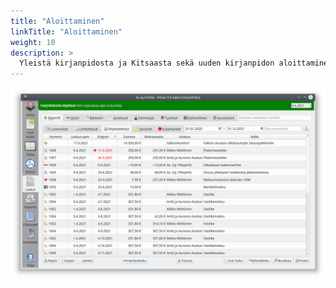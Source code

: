 ```yaml
---
title: "Aloittaminen"
linkTitle: "Aloittaminen"
weight: 10
description: >
  Yleistä kirjanpidosta ja Kitsaasta sekä uuden kirjanpidon aloittaminen.
---
```


![Laskujen luettelo](/img/fi/laskutus/myynti.png)
